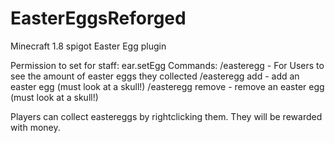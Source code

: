 # EasterEggsReforged
Minecraft 1.8 spigot Easter Egg plugin

Permission to set for staff: ear.setEgg
Commands:
/easteregg - For Users to see the amount of easter eggs they collected
/easteregg add - add an easter egg (must look at a skull!)
/easteregg remove - remove an easter egg (must look at a skull!)

Players can collect eastereggs by rightclicking them. They will be rewarded with money.
